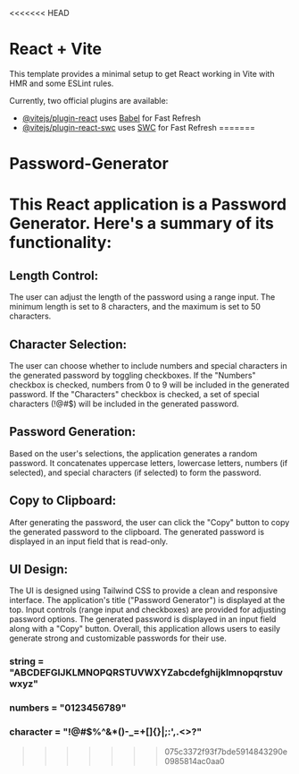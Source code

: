 <<<<<<< HEAD
# React + Vite

This template provides a minimal setup to get React working in Vite with HMR and some ESLint rules.

Currently, two official plugins are available:

- [@vitejs/plugin-react](https://github.com/vitejs/vite-plugin-react/blob/main/packages/plugin-react/README.md) uses [Babel](https://babeljs.io/) for Fast Refresh
- [@vitejs/plugin-react-swc](https://github.com/vitejs/vite-plugin-react-swc) uses [SWC](https://swc.rs/) for Fast Refresh
=======
# Password-Generator

# This React application is a Password Generator. Here's a summary of its functionality:

## Length Control:
The user can adjust the length of the password using a range input.
The minimum length is set to 8 characters, and the maximum is set to 50 characters.


## Character Selection:
The user can choose whether to include numbers and special characters in the generated password by toggling checkboxes.
If the "Numbers" checkbox is checked, numbers from 0 to 9 will be included in the generated password.
If the "Characters" checkbox is checked, a set of special characters (!@#$) will be included in the generated password.


## Password Generation:
Based on the user's selections, the application generates a random password.
It concatenates uppercase letters, lowercase letters, numbers (if selected), and special characters (if selected) to form the password.


## Copy to Clipboard:
After generating the password, the user can click the "Copy" button to copy the generated password to the clipboard.
The generated password is displayed in an input field that is read-only.


## UI Design:
The UI is designed using Tailwind CSS to provide a clean and responsive interface.
The application's title ("Password Generator") is displayed at the top.
Input controls (range input and checkboxes) are provided for adjusting password options.
The generated password is displayed in an input field along with a "Copy" button.
Overall, this application allows users to easily generate strong and customizable passwords for their use.


### string = "ABCDEFGIJKLMNOPQRSTUVWXYZabcdefghijklmnopqrstuvwxyz"
### numbers = "0123456789"
### character = "!@#$%^&*()-_=+[]{}|;:',.<>?"
>>>>>>> 075c3372f93f7bde5914843290e0985814ac0aa0
